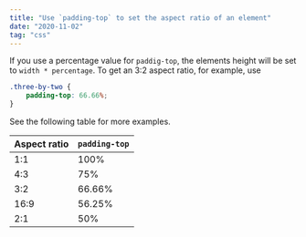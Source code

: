 ```yaml
---
title: "Use `padding-top` to set the aspect ratio of an element"
date: "2020-11-02"
tag: "css"
---
```


If you use a percentage value for `paddig-top`, the elements height will be set to `width * percentage`. To get an 3:2 aspect ratio, for example, use

```css
.three-by-two {
    padding-top: 66.66%;
}
```

See the following table for more examples.

| Aspect ratio | `padding-top` |
| ------------ | ------------- |
| 1:1          | 100%          |
| 4:3          | 75%           |
| 3:2          | 66.66%        |
| 16:9         | 56.25%        |
| 2:1          | 50%           |
